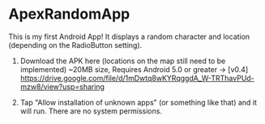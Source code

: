 # ApexRandomApp

This is my first Android App! It displays a random character and location (depending on the RadioButton setting).

1. Download the APK here (locations on the map still need to be implemented) ~20MB size, Requires Android 5.0 or greater -> [v0.4] https://drive.google.com/file/d/1mDwtq8wKYRqggdA_W-TRThavPUd-mzw8/view?usp=sharing

2. Tap "Allow installation of unknown apps" (or something like that) and it will run. There are no system permissions.
